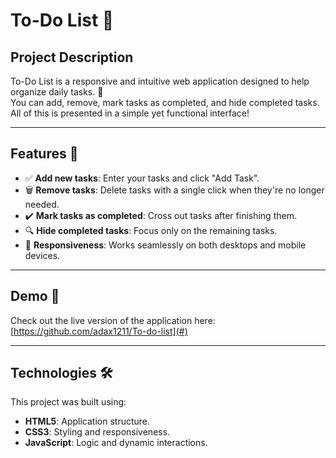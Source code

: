 # To-Do List 📝

## Project Description

To-Do List is a responsive and intuitive web application designed to help organize daily tasks. 🎯  
You can add, remove, mark tasks as completed, and hide completed tasks. All of this is presented in a simple yet functional interface!

---

## Features 🌟

- ✅ **Add new tasks**: Enter your tasks and click "Add Task".
- 🗑️ **Remove tasks**: Delete tasks with a single click when they're no longer needed.
- ✔️ **Mark tasks as completed**: Cross out tasks after finishing them.
- 🔍 **Hide completed tasks**: Focus only on the remaining tasks.
- 📱 **Responsiveness**: Works seamlessly on both desktops and mobile devices.

---

## Demo 🚀

Check out the live version of the application here: [https://github.com/adax1211/To-do-list](#)

---

## Technologies 🛠️

This project was built using:
- **HTML5**: Application structure.
- **CSS3**: Styling and responsiveness.
- **JavaScript**: Logic and dynamic interactions.
